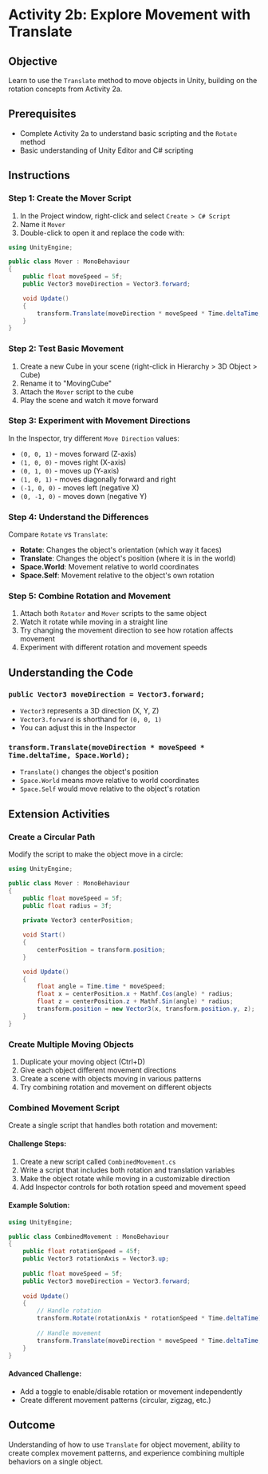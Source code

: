 # Activity 2b: Explore Movement with Translate

## Objective
Learn to use the `Translate` method to move objects in Unity, building on the rotation concepts from Activity 2a.

## Prerequisites
- Complete Activity 2a to understand basic scripting and the `Rotate` method
- Basic understanding of Unity Editor and C# scripting

## Instructions

### Step 1: Create the Mover Script
1. In the Project window, right-click and select `Create > C# Script`
2. Name it `Mover`
3. Double-click to open it and replace the code with:

```csharp
using UnityEngine;

public class Mover : MonoBehaviour
{
    public float moveSpeed = 5f;
    public Vector3 moveDirection = Vector3.forward;

    void Update()
    {
        transform.Translate(moveDirection * moveSpeed * Time.deltaTime, Space.World);
    }
}
```

### Step 2: Test Basic Movement
1. Create a new Cube in your scene (right-click in Hierarchy > 3D Object > Cube)
2. Rename it to "MovingCube"
3. Attach the `Mover` script to the cube
4. Play the scene and watch it move forward

### Step 3: Experiment with Movement Directions
In the Inspector, try different `Move Direction` values:
- `(0, 0, 1)` - moves forward (Z-axis)
- `(1, 0, 0)` - moves right (X-axis)
- `(0, 1, 0)` - moves up (Y-axis)
- `(1, 0, 1)` - moves diagonally forward and right
- `(-1, 0, 0)` - moves left (negative X)
- `(0, -1, 0)` - moves down (negative Y)

### Step 4: Understand the Differences
Compare `Rotate` vs `Translate`:
- **Rotate**: Changes the object's orientation (which way it faces)
- **Translate**: Changes the object's position (where it is in the world)
- **Space.World**: Movement relative to world coordinates
- **Space.Self**: Movement relative to the object's own rotation

### Step 5: Combine Rotation and Movement
1. Attach both `Rotator` and `Mover` scripts to the same object
2. Watch it rotate while moving in a straight line
3. Try changing the movement direction to see how rotation affects movement
4. Experiment with different rotation and movement speeds



## Understanding the Code

### `public Vector3 moveDirection = Vector3.forward;`
- `Vector3` represents a 3D direction (X, Y, Z)
- `Vector3.forward` is shorthand for `(0, 0, 1)`
- You can adjust this in the Inspector

### `transform.Translate(moveDirection * moveSpeed * Time.deltaTime, Space.World);`
- `Translate()` changes the object's position
- `Space.World` means move relative to world coordinates
- `Space.Self` would move relative to the object's rotation




## Extension Activities

### Create a Circular Path
Modify the script to make the object move in a circle:

```csharp
using UnityEngine;

public class Mover : MonoBehaviour
{
    public float moveSpeed = 5f;
    public float radius = 3f;
    
    private Vector3 centerPosition;

    void Start()
    {
        centerPosition = transform.position;
    }

    void Update()
    {
        float angle = Time.time * moveSpeed;
        float x = centerPosition.x + Mathf.Cos(angle) * radius;
        float z = centerPosition.z + Mathf.Sin(angle) * radius;
        transform.position = new Vector3(x, transform.position.y, z);
    }
}
```

### Create Multiple Moving Objects
1. Duplicate your moving object (Ctrl+D)
2. Give each object different movement directions
3. Create a scene with objects moving in various patterns
4. Try combining rotation and movement on different objects

### Combined Movement Script
Create a single script that handles both rotation and movement:

#### Challenge Steps:
1. Create a new script called `CombinedMovement.cs`
2. Write a script that includes both rotation and translation variables
3. Make the object rotate while moving in a customizable direction
4. Add Inspector controls for both rotation speed and movement speed

#### Example Solution:
```csharp
using UnityEngine;

public class CombinedMovement : MonoBehaviour
{
    public float rotationSpeed = 45f;
    public Vector3 rotationAxis = Vector3.up;
    
    public float moveSpeed = 5f;
    public Vector3 moveDirection = Vector3.forward;
    
    void Update()
    {
        // Handle rotation
        transform.Rotate(rotationAxis * rotationSpeed * Time.deltaTime);
        
        // Handle movement
        transform.Translate(moveDirection * moveSpeed * Time.deltaTime, Space.World);
    }
}
```

#### Advanced Challenge:
- Add a toggle to enable/disable rotation or movement independently
- Create different movement patterns (circular, zigzag, etc.)


## Outcome
Understanding of how to use `Translate` for object movement, ability to create complex movement patterns, and experience combining multiple behaviors on a single object. 